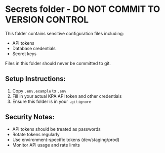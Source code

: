 # Secrets folder - DO NOT COMMIT TO VERSION CONTROL

This folder contains sensitive configuration files including:
- API tokens
- Database credentials  
- Secret keys

Files in this folder should never be committed to git.

## Setup Instructions:

1. Copy `.env.example` to `.env`
2. Fill in your actual KPA API token and other credentials
3. Ensure this folder is in your `.gitignore`

## Security Notes:

- API tokens should be treated as passwords
- Rotate tokens regularly
- Use environment-specific tokens (dev/staging/prod)
- Monitor API usage and rate limits
